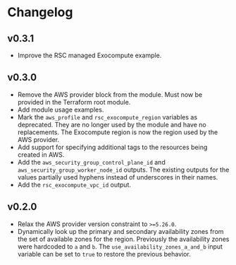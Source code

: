 # Changelog

## v0.3.1
* Improve the RSC managed Exocompute example.

## v0.3.0
* Remove the AWS provider block from the module. Must now be provided in the Terraform root module.
* Add module usage examples.
* Mark the `aws_profile` and `rsc_exocompute_region` variables as deprecated. They are no longer used by the module and
  have no replacements. The Exocompute region is now the region used by the AWS provider.
* Add support for specifying additional tags to the resources being created in AWS.
* Add the `aws_security_group_control_plane_id` and `aws_security_group_worker_node_id` outputs. The existing outputs
  for the values partially used hyphens instead of underscores in their names.
* Add the `rsc_exocompute_vpc_id` output.

## v0.2.0
* Relax the AWS provider version constraint to `>=5.26.0`.
* Dynamically look up the primary and secondary availability zones from the set of available zones for the region.
  Previously the availability zones were hardcoded to `a` and `b`. The `use_availability_zones_a_and_b` input variable
  can be set to `true` to restore the previous behavior.
